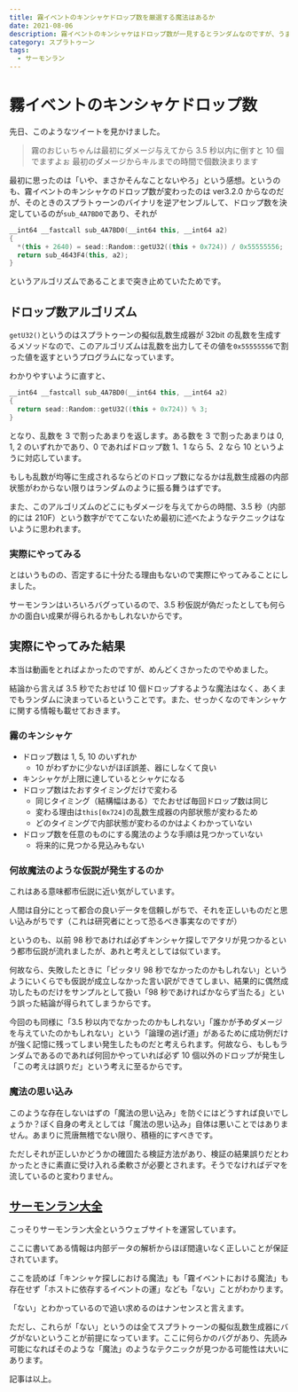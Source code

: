 ```yaml
---
title: 霧イベントのキンシャケドロップ数を厳選する魔法はあるか
date: 2021-08-06
description: 霧イベントのキンシャケはドロップ数が一見するとランダムなのですが、うまく調整する方法はあるのでしょうか？
category: スプラトゥーン
tags:
  - サーモンラン
---
```


# 霧イベントのキンシャケドロップ数

先日、このようなツイートを見かけました。

> 霧のおじぃちゃんは最初にダメージ与えてから 3.5 秒以内に倒すと 10 個でますよぉ
> 最初のダメージからキルまでの時間で個数決まります

最初に思ったのは「いや、まさかそんなことないやろ」という感想。というのも、霧イベントのキンシャケのドロップ数が変わったのは ver3.2.0 からなのだが、そのときのスプラトゥーンのバイナリを逆アセンブルして、ドロップ数を決定しているのが`sub_4A7BD0`であり、それが

```cpp
__int64 __fastcall sub_4A7BD0(__int64 this, __int64 a2)
{
  *(this + 2640) = sead::Random::getU32((this + 0x724)) / 0x55555556;
  return sub_4643F4(this, a2);
}
```

というアルゴリズムであることまで突き止めていたためです。

## ドロップ数アルゴリズム

`getU32()`というのはスプラトゥーンの擬似乱数生成器が 32bit の乱数を生成するメソッドなので、このアルゴリズムは乱数を出力してその値を`0x55555556`で割った値を返すというプログラムになっています。

わかりやすいように直すと、

```cpp
__int64 __fastcall sub_4A7BD0(__int64 this, __int64 a2)
{
  return sead::Random::getU32((this + 0x724)) % 3;
}
```

となり、乱数を 3 で割ったあまりを返します。ある数を 3 で割ったあまりは 0, 1, 2 のいずれかであり、0 であればドロップ数 1、1 なら 5、2 なら 10 というように対応しています。

もしも乱数が均等に生成されるならどのドロップ数になるかは乱数生成器の内部状態がわからない限りはランダムのように振る舞うはずです。

また、このアルゴリズムのどこにもダメージを与えてからの時間、3.5 秒（内部的には 210F）という数字がでてこないため最初に述べたようなテクニックはないように思われます。

### 実際にやってみる

とはいうものの、否定するに十分たる理由もないので実際にやってみることにしました。

サーモンランはいろいろバグっているので、3.5 秒仮説が偽だったとしても何らかの面白い成果が得られるかもしれないからです。

## 実際にやってみた結果

本当は動画をとればよかったのですが、めんどくさかったのでやめました。

結論から言えば 3.5 秒でたおせば 10 個ドロップするような魔法はなく、あくまでもランダムに決まっているということです。また、せっかくなのでキンシャケに関する情報も載せておきます。

### 霧のキンシャケ

- ドロップ数は 1, 5, 10 のいずれか
  - 10 がわずかに少ないがほぼ誤差、器にしなくて良い
- キンシャケが上限に達しているとシャケになる
- ドロップ数はたおすタイミングだけで変わる
  - 同じタイミング（結構幅はある）でたおせば毎回ドロップ数は同じ
  - 変わる理由は`this[0x724]`の乱数生成器の内部状態が変わるため
  - どのタイミングで内部状態が変わるのかはよくわかっていない
- ドロップ数を任意のものにする魔法のような手順は見つかっていない
  - 将来的に見つかる見込みもない

### 何故魔法のような仮説が発生するのか

これはある意味都市伝説に近い気がしています。

人間は自分にとって都合の良いデータを信頼しがちで、それを正しいものだと思い込みがちです（これは研究者にとって恐るべき事実なのですが）

というのも、以前 98 秒であければ必ずキンシャケ探しでアタリが見つかるという都市伝説が流れましたが、あれと考えとしては似ています。

何故なら、失敗したときに「ピッタリ 98 秒でなかったのかもしれない」というようにいくらでも仮説が成立しなかった言い訳ができてしまい、結果的に偶然成功したものだけをサンプルとして扱い「98 秒であければかならず当たる」という誤った結論が得られてしまうからです。

今回のも同様に「3.5 秒以内でなかったのかもしれない」「誰かが予めダメージを与えていたのかもしれない」という「論理の逃げ道」があるために成功例だけが強く記憶に残ってしまい発生したものだと考えられます。何故なら、もしもランダムであるのであれば何回かやっていれば必ず 10 個以外のドロップが発生し「この考えは誤りだ」という考えに至るからです。

### 魔法の思い込み

このような存在しないはずの「魔法の思い込み」を防ぐにはどうすれば良いでしょうか？ぼく自身の考えとしては「魔法の思い込み」自体は悪いことではありません。あまりに荒唐無稽でない限り、積極的にすべきです。

ただしそれが正しいかどうかの確固たる検証方法があり、検証の結果誤りだとわかったときに素直に受け入れる柔軟さが必要とされます。そうでなければデマを流しているのと変わりません。

## [サーモンラン大全](https://overfishing.netlify.app/)

こっそりサーモンラン大全というウェブサイトを運営しています。

ここに書いてある情報は内部データの解析からほぼ間違いなく正しいことが保証されています。

ここを読めば「キンシャケ探しにおける魔法」も「霧イベントにおける魔法」も存在せず「ホストに依存するイベントの運」なども「ない」ことがわかります。

「ない」とわかっているので追い求めるのはナンセンスと言えます。

ただし、これらが「ない」というのは全てスプラトゥーンの擬似乱数生成器にバグがないということが前提になっています。ここに何らかのバグがあり、先読み可能になればそのような「魔法」のようなテクニックが見つかる可能性は大いにあります。

記事は以上。

<Amazon/>
